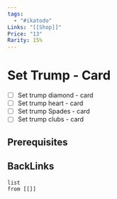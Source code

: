 ```yaml
---
tags:
  - "#ikatodo"
Links: "[[Shop]]"
Price: "13"
Rarity: 15%
---
```



# Set Trump - Card
- [ ] Set trump diamond - card
- [ ] Set trump heart - card
- [ ] Set trump Spades - card
- [ ] Set trump clubs - card

## Prerequisites


## BackLinks

```dataview
list
from [[]]
```

